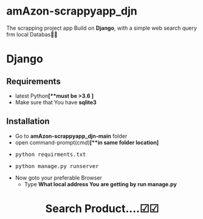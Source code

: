 # amAzon-scrappyapp_djn
The scrapping project app Build on <strong>Django</strong>, with a simple web search query frm local Databas🎫🎱

# Django
## Requirements
<ul>
  
<li>latest Python<strong>[**must be >3.6 ]</strong><br>
<li>Make sure that You have <strong>sqlite3</strong>

</ul>


## Installation
<ul>
<li>Go to <strong>amAzon-scrappyapp_djn-main</strong> folder<br>
<li>open command-prompt(cmd)<strong>[**in same folder location]</strong><br>
  <li> <pre>python requirments.txt </pre>
  <li><pre>python manage.py runserver</pre>
    
   <li>Now goto your preferable Browser
     <ul><li>Type <strong>What local address You are getting by run manage.py</strong></ul>
    

</ul>

<h1 align="center">Search Product....☑☑ </h1>
